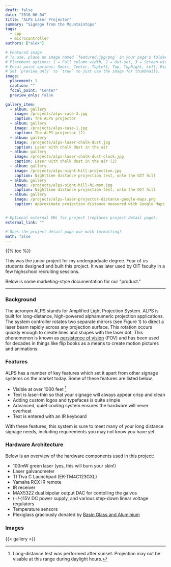 ```yaml
---
draft: false
date: "2016-06-04" 
title: "ALPS Laser Projector"
summary: "Signage from the Mountaintops"
tags:
  - cpp
  - microcontroller
authors: ["alex"]

# Featured image
# To use, place an image named `featured.jpg/png` in your page's folder.
# Placement options: 1 = Full column width, 2 = Out-set, 3 = Screen-width
# Focal point options: Smart, Center, TopLeft, Top, TopRight, Left, Right, BottomLeft, Bottom, BottomRight
# Set `preview_only` to `true` to just use the image for thumbnails.
image:
  placement: 1
  caption: ""
  focal_point: "Center"
  preview_only: false

gallery_item:
  - album: gallery
    image: /projects/alps-case-3.jpg
    caption: The ALPS projector 
  - album: gallery
    image: /projects/alps-case-1.jpg
    caption: The ALPS projector (2)
  - album: gallery
    image: /projects/alps-laser-chalk-dust.jpg
    caption: Laser with chalk dust in the air
  - album: gallery
    image: /projects/alps-laser-chalk-dust-clock.jpg
    caption: Laser with chalk dust in the air (2)
  - album: gallery
    image: /projects/alps-night-hill-projection.jpg
    caption: Nighttime distance projection test, onto the OIT hill
  - album: gallery
    image: /projects/alps-night-hill-hi-mom.jpg
    caption: Nighttime distance projection test, onto the OIT hill
  - album: gallery
    image: /projects/alps-laser-projector-distance-google-maps.png
    caption: Approximate projection distance measured with Google Maps


# Optional external URL for project (replaces project detail page).
external_link: ""

# Does the project detail page use math formatting?
math: false
---
```


{{% toc %}}

This was the junior project for my undergraduate degree. Four of us students 
designed and built this project. It was later used by OIT faculty in a few 
highschool recruiting sessions.

Below is some marketing-style documentation for our "product." 

----


### Background


The acronym ALPS stands for Amplified Light Projection System. ALPS is
built for long-distance, high-powered alphanumeric projection applications. The
system controller rotates two separate mirrors (see Figure 1) to direct a laser
beam rapidly across any projection surface. This rotation occurs quickly enough
to create lines and shapes with the laser dot. This phenomenon is known as
[persistence of vision](https://en.wikipedia.org/wiki/Persistence_of_vision)
(POV) and has been used for decades in things like flip books as a means to 
create motion pictures and animations.

### Features

ALPS has a number of key features which set it apart from other signage
systems on the market today. Some of these features are listed below.

- Visible at over 1000 feet [^A]
- Text is laser-thin so that your signage will always appear crisp and clean
- Adding custom logos and typefaces is quite simple
- Advanced, quiet cooling system ensures the hardware will never overheat
- Text is entered with an IR keyboard

With these features, this system is sure to meet many of your long distance
signage needs, including requirements you may not know you have yet.

[^A]: Long-distance test was performed after sunset. Projection may not be 
visable at this range during daylight hours.


### Hardware Architecture

Below is an overview of the hardware components used in this project:

- 100mW green laser (yes, this will burn your skin!)
- Laser galvanometer
- TI Tiva C Launchpad (EK-TM4C123GXL)
- Yamaha RCX IR remote 
- IR receiver
- MAX5322 dual bipolar output DAC for contolling the galvos
- (+/-)15V DC power supply, and various step-down linear voltage regulators
- Temperature sensors
- Plexiglass graciously donated by [Basin Glass and Aluminium](http://basinglassandaluminum.com)

### Images

{{< gallery >}}